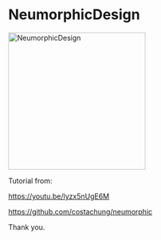 # NeumorphicDesign

<img width="275" alt="NeumorphicDesign" src="https://user-images.githubusercontent.com/3993516/128632030-814be2a5-a01d-442c-a790-cd4f78b88af1.png">

Tutorial from: 

https://youtu.be/lyzx5nUgE6M

https://github.com/costachung/neumorphic

Thank you.
